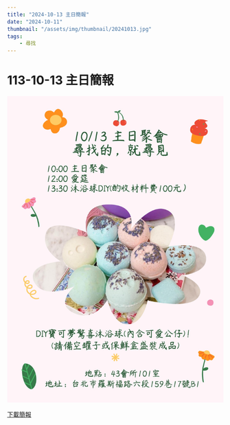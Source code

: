 ```yaml
---
title: "2024-10-13 主日簡報"
date: "2024-10-11"
thumbnail: "/assets/img/thumbnail/20241013.jpg"
tags:
    - 尋找
---
```


# 113-10-13 主日簡報

<img src="/assets/img/thumbnail/20241013.jpg" alt="尋找的，就尋見!" style="box-shadow: 5px 5px 10px \#888;">

<a href="../../assets/docs/20241013.pdf" download="20241013主日簡報.pdf">下載簡報</a>

<object data="../../assets/docs/20241013.pdf" width="100%" height="1000" type='application/pdf'></object>